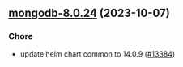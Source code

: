 

## [mongodb-8.0.24](https://github.com/succelle/charts/compare/mongodb-8.0.23...mongodb-8.0.24) (2023-10-07)

### Chore

- update helm chart common to 14.0.9 ([#13384](https://github.com/succelle/charts/issues/13384))
  
  